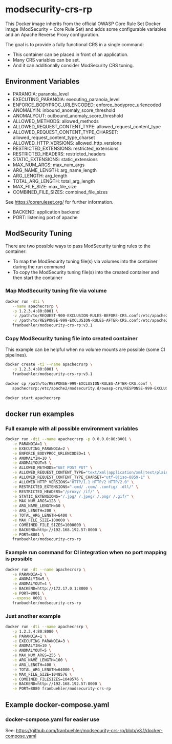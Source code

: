 # modsecurity-crs-rp

This Docker image inherits from the official OWASP Core Rule Set Docker image (ModSecurity + Core Rule Set) and adds some configurable variables and an Apache Reverse Proxy configuration.

The goal is to provide a fully functional CRS in a single command:

* This container can be placed in front of an application.
* Many CRS variables can be set.
* And it can additionally consider ModSecurity CRS tuning.

## Environment Variables

* PARANOIA: paranoia_level
* EXECUTING_PARANOIA: executing_paranoia_level
* ENFORCE_BODYPROC_URLENCODED: enforce_bodyproc_urlencoded
* ANOMALYIN: inbound_anomaly_score_threshold
* ANOMALYOUT: outbound_anomaly_score_threshold
* ALLOWED_METHODS: allowed_methods
* ALLOWED_REQUEST_CONTENT_TYPE: allowed_request_content_type
* ALLOWED_REQUEST_CONTENT_TYPE_CHARSET: allowed_request_content_type_charset
* ALLOWED_HTTP_VERSIONS: allowed_http_versions
* RESTRICTED_EXTENSIONS: restricted_extensions
* RESTRICTED_HEADERS: restricted_headers
* STATIC_EXTENSIONS: static_extensions
* MAX_NUM_ARGS: max_num_args
* ARG_NAME_LENGTH: arg_name_length
* ARG_LENGTH: arg_length
* TOTAL_ARG_LENGTH: total_arg_length
* MAX_FILE_SIZE: max_file_size
* COMBINED_FILE_SIZES: combined_file_sizes

See <https://coreruleset.org/> for further information.

* BACKEND: application backend
* PORT: listening port of apache
  
## ModSecurity Tuning

There are two possible ways to pass ModSecurity tuning rules to the container:

* To map the ModSecurity tuning file(s) via volumes into the container during the run command 
* To copy the ModSecurity tuning file(s) into the created container and then start the container

### Map ModSecurity tuning file via volume

```bash
docker run -dti \
   --name apachecrsrp \
   -p 1.2.3.4:80:8001 \
   -v /path/to/REQUEST-900-EXCLUSION-RULES-BEFORE-CRS.conf:/etc/apache2/modsecurity.d/owasp-crs/REQUEST-900-EXCLUSION-RULES-BEFORE-CRS.conf \
   -v /path/to/RESPONSE-999-EXCLUSION-RULES-AFTER-CRS.conf:/etc/apache2/modsecurity.d/owasp-crs/RESPONSE-999-EXCLUSION-RULES-AFTER-CRS.conf \
   franbuehler/modsecurity-crs-rp:v3.1
```

### Copy ModSecurity tuning file into created container

This example can be helpful when no volume mounts are possible (some CI pipelines).

```bash
docker create -ti --name apachecrsrp \
   -p 1.2.3.4:80:8001 \
   franbuehler/modsecurity-crs-rp:v3.1
  
docker cp /path/to/RESPONSE-999-EXCLUSION-RULES-AFTER-CRS.conf \
   apachecrsrp:/etc/apache2/modsecurity.d/owasp-crs/RESPONSE-999-EXCLUSION-RULES-AFTER-CRS.conf
  
docker start apachecrsrp
```

## docker run examples

### Full example with all possible environment variables

```bash
docker run -dti --name apachecrsrp -p 0.0.0.0:80:8001 \
   -e PARANOIA=1 \
   -e EXECUTING_PARANOIA=2 \
   -e ENFORCE_BODYPROC_URLENCODED=1 \
   -e ANOMALYIN=10 \
   -e ANOMALYOUT=5 \
   -e ALLOWED_METHODS="GET POST PUT" \
   -e ALLOWED_REQUEST_CONTENT_TYPE="text/xml|application/xml|text/plain" \
   -e ALLOWED_REQUEST_CONTENT_TYPE_CHARSET="utf-8|iso-8859-1" \
   -e ALLOWED_HTTP_VERSIONS="HTTP/1.1 HTTP/2 HTTP/2.0" \
   -e RESTRICTED_EXTENSIONS=".cmd/ .com/ .config/ .dll/" \
   -e RESTRICTED_HEADERS="/proxy/ /if/" \
   -e STATIC_EXTENSIONS="/.jpg/ /.jpeg/ /.png/ /.gif/" \
   -e MAX_NUM_ARGS=128 \
   -e ARG_NAME_LENGTH=50 \
   -e ARG_LENGTH=200 \
   -e TOTAL_ARG_LENGTH=6400 \
   -e MAX_FILE_SIZE=100000 \
   -e COMBINED_FILE_SIZES=1000000 \
   -e BACKEND=http://192.168.192.57:8000 \
   -e PORT=8001 \
   franbuehler/modsecurity-crs-rp
```

### Example run command for CI integration when no port mapping is possible

```bash
docker run -dt --name apachecrsrp \
   -e PARANOIA=1 \
   -e ANOMALYIN=5 \
   -e ANOMALYOUT=4 \
   -e BACKEND=http://172.17.0.1:8000 \
   -e PORT=8001 \
   --expose 8001 \
   franbuehler/modsecurity-crs-rp
```

### Just another example

```bash
docker run -dti --name apachecrsrp \
   -p 1.2.3.4:80:8080 \
   -e PARANOIA=1 \
   -e EXECUTING_PARANOIA=3 \
   -e ANOMALYIN=10 \
   -e ANOMALYOUT=5 \
   -e MAX_NUM_ARGS=255 \
   -e ARG_NAME_LENGTH=100 \
   -e ARG_LENGTH=400 \
   -e TOTAL_ARG_LENGTH=64000 \
   -e MAX_FILE_SIZE=1048576 \
   -e COMBINED_FILESIZES=1048576 \
   -e BACKEND=http://192.168.192.57:8000 \
   -e PORT=8080 franbuehler/modsecurity-crs-rp
```

## Example docker-compose.yaml

### docker-compose.yaml for easier use

See: <https://github.com/franbuehler/modsecurity-crs-rp/blob/v3.1/docker-compose.yaml>
